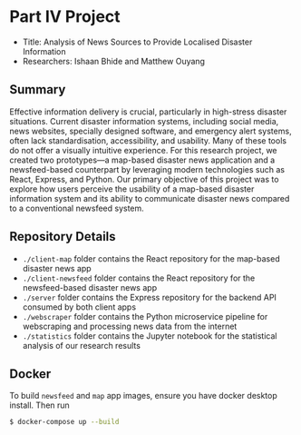 # Part IV Project
- Title: Analysis of News Sources to Provide Localised Disaster Information
- Researchers: Ishaan Bhide and Matthew Ouyang

## Summary
Effective information delivery is crucial, particularly in high-stress disaster situations. Current disaster information systems, including social media, news websites, specially designed software, and emergency alert systems, often lack standardisation, accessibility, and usability. Many of these tools do not offer a visually intuitive experience. For this research project, we created two prototypes—a map-based disaster news application and a newsfeed-based counterpart by leveraging modern technologies such as React, Express, and Python. Our primary objective of this project was to explore how users perceive the usability of a map-based disaster information system and its ability to communicate disaster news compared to a conventional newsfeed system.

## Repository Details
- `./client-map` folder contains the React repository for the map-based disaster news app
- `./client-newsfeed` folder contains the React repository for the newsfeed-based disaster news app
- `./server` folder contains the Express repository for the backend API consumed by both client apps
- `./webscraper` folder contains the Python microservice pipeline for webscraping and processing news data from the internet
- `./statistics` folder contains the Jupyter notebook for the statistical analysis of our research results

## Docker

To build `newsfeed` and `map` app images, ensure you have docker desktop install. Then run

```bash
$ docker-compose up --build
```


